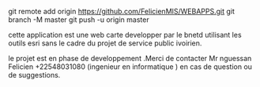 git remote add origin https://github.com/FelicienMIS/WEBAPPS.git
git branch -M master
git push -u origin master

cette application est une web carte developper par le bnetd  utilisant les outils esri sans le cadre du projet de service public ivoirien.

le projet est en phase de developpement .Merci de contacter Mr nguessan Felicien +22548031080 (ingenieur en informatique ) en cas de question ou de suggestions.